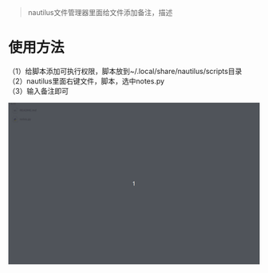 >nautilus文件管理器里面给文件添加备注，描述

# 使用方法
（1）给脚本添加可执行权限，脚本放到~/.local/share/nautilus/scripts目录  
（2）nautilus里面右键文件，脚本，选中notes.py  
（3）输入备注即可  

![示例](./sample.gif)

